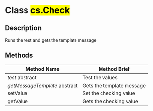 <!DOCTYPE html>
<!--Runs the test and gets the template message-->
<html>
<header>
  <script src='https://cdn.jsdelivr.net/npm/mermaid/dist/mermaid.min.js'></script>
  <script src='https://cdn.jsdelivr.net/npm/marked/marked.min.js'></script>
  <script>mermaid.initialize({startOnLoad:true});</script>
  <link     href='https://cdn.jsdelivr.net/npm/bootstrap@5.0.0-beta2/dist/css/bootstrap.min.css'
    rel='stylesheet'
    integrity='sha384-BmbxuPwQa2lc/FVzBcNJ7UAyJxM6wuqIj61tLrc4wSX0szH/Ev+nYRRuWlolflfl'
    crossorigin='anonymous'>
  <script     src='https://cdn.jsdelivr.net/npm/bootstrap@5.0.0-beta2/dist/js/bootstrap.bundle.min.js'
    integrity='sha384-b5kHyXgcpbZJO/tY9Ul7kGkf1S0CWuKcCD38l8YkeH8z8QjE0GmW1gYU5S9FOnJ0'
    crossorigin='anonymous'
  ></script>
  <title>ClassCheck</title>
  <meta charset='ASCII' />
  <meta name='generator' value='4D Documentation' />
</header>
<body>
<div id='content' class='container'>

# Class <mark>cs.Check</mark>

## Description

Runs the test and gets the template message

<h2> Methods </h2><table class='table table-hover'>
  <thead>
  <tr>  <th class='table-primary'>Method Name</th>
  <th class='table-primary'>Method Brief</th>
  </tr></thead>
  <tbody>
  <tr>
    <td class='table-warning'><em> test</em> <span class='badge bg-warning' data-bs-toggle='tooltip' title='Needs implementation in subclass' >abstract</span>
</td>
    <td class='table-warning'>Test the values</td>
  </tr>
  <tr>
    <td class='table-warning'><em> getMessageTemplate</em> <span class='badge bg-warning' data-bs-toggle='tooltip' title='Needs implementation in subclass' >abstract</span>
</td>
    <td class='table-warning'>Gets the template message</td>
  </tr>
  <tr>
    <td class='table-success'> setValue</td>
    <td class='table-success'>Set the checking value</td>
  </tr>
  <tr>
    <td class='table-success'> getValue</td>
    <td class='table-success'>Gets the checking value</td>
  </tr>
</tbody>
</table></div>
    <script>
      document.getElementById('content').innerHTML =
      marked(document.getElementById('content').innerHTML);
</script>
</body>
</html>